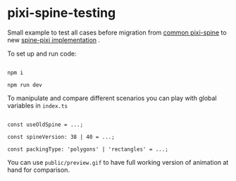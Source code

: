 # pixi-spine-testing

Small example to test all cases before migration from [common pixi-spine](https://github.com/pixijs/spine) to new [spine-pixi implementation](https://github.com/EsotericSoftware/spine-runtimes/tree/4.1/spine-ts/spine-pixi) .

To set up and run code:
```

npm i

npm run dev

```

To manipulate and compare different scenarios you can play with global variables in `index.ts`

```

const useOldSpine = ...;

const spineVersion: 38 | 40 = ...;

const packingType: 'polygons' | 'rectangles' = ...;

```

You can use `public/preview.gif` to have full working version of animation at hand for comparison.
